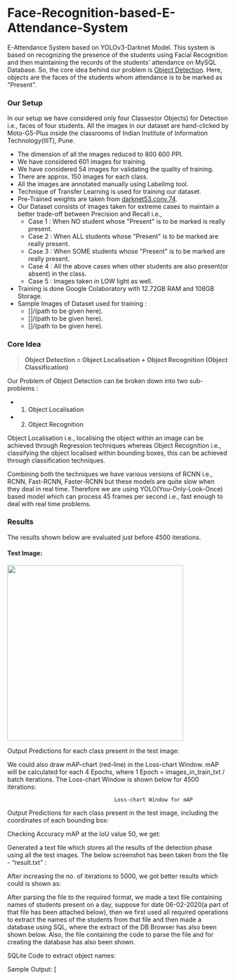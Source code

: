 # Face-Recognition-based-E-Attendance-System
E-Attendance System based on YOLOv3-Darknet Model. This system is based on recognizing the presence of the students using Facial Recognition and then maintaining the records of the students' attendance on MySQL Database. So, the core idea behind our problem is [Object Detection](https://en.wikipedia.org/wiki/Object_detection). Here, objects are the faces of the students whom attendance is to be marked as "Present".

### Our Setup
In our setup we have considered only four Classes(or Objects) for Detection i.e., faces of four students.
All the images in our dataset are hand-clicked by Moto-G5-Plus inside the classrooms of Indian Institute of Information Technology(IIIT), Pune. 
- The dimension of all the images reduced to 800 600 PPI.
- We have considered 601 images for training.
- We have considered 54 images for validating the quality of training.
- There are approx. 150 images for each class.
- All the images are annotated manually using LabelImg tool.
- Technique of Transfer Learning is used for training our dataset.
- Pre-Trained weights are taken from [darknet53.conv.74](https://pjreddie.com/media/files/darknet53.conv.74).
- Our Dataset consists of images taken for extreme cases to maintain a better trade-off between Precision and Recall i.e., 
  - Case 1 : When NO student whose "Present" is to be marked is really present.
  - Case 2 : When ALL students whose "Present" is to be marked are really present.
  - Case 3 : When SOME students whose "Present" is to be marked are really present.
  - Case 4 : All the above cases when other students are also present(or absent) in the class.
  - Case 5 : Images taken in LOW light as well.
- Training is done Google Colaboratory with 12.72GB RAM and 108GB Storage.
- Sample Images of Dataset used for training :
  - []/(path to be given here).
  - []/(path to be given here).
  - []/(path to be given here).

### Core Idea
 > **Object Detection = Object Localisation + Object Recognition (Object Classification)**

Our Problem of Object Detection can be broken down into two sub-problems : 
- 1. Object Localisation
- 2. Object Recognition

Object Localisation i.e., localising the object within an image can be achieved through Regression techniques whereas Object Recognition i.e., classifying the object localised within bounding boxes, this can be achieved through classification techniques.

Combining both the techniques we have various versions of RCNN i.e., RCNN, Fast-RCNN, Faster-RCNN but these models are quite slow when they deal in real time.
Therefore we are using YOLO(You-Only-Look-Once) based model which can process 45 frames per second i.e., fast enough to deal with real time problems.
 ### Results
The results shown below are evaluated just before 4500 iterations.
#### Test Image:
<img src="https://user-images.githubusercontent.com/48694961/107733566-54dc3c80-6d21-11eb-9775-354266f3db3d.png" width="400"/>
                       
Output Predictions for each class present in the test image:

           
We could also draw mAP-chart (red-line) in the Loss-chart Window. mAP will be calculated for each 4 Epochs, where 1 Epoch = images_in_train_txt / batch iterations. The Loss-chart Window is shown below for 4500 iterations:
                       
                                      Loss-chart Window for mAP 
Output Predictions for each class present in the test image, including the coordinates of each bounding box:

Checking Accuracy mAP at the IoU value 50, we get: 

Generated a text file which stores all the results of the detection phase using all the test images. The below screenshot has been taken from the file - “result.txt” :


After increasing the no. of iterations to 5000, we got better results which could is shown as:


After parsing the file to the required format, we made a text file containing names of students present on a day, suppose for date 06-02-2020(a part of that file has been attached below), then we first used all required operations to extract the names of the students from that file and then made a database using SQL, where the extract of the DB Browser has also been shown below. Also, the file containing the code to parse the file and for creating the database has also been shown.

SQLite Code to extract object names:
       
Sample Output: [


